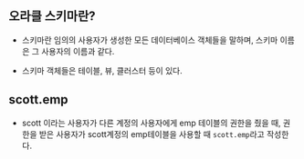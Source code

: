 ## 오라클 스키마란?

- 스키마란 임의의 사용자가 생성한 모든 데이터베이스 객체들을 말하며, 스키마 이름은 그 사용자의 이름과 같다.

- 스키마 객체들은 테이블, 뷰, 클러스터 등이 있다.


## scott.emp

- scott 이라는 사용자가 다른 계정의 사용자에게 emp 테이블의 권한을 줬을 때, 권한을 받은 사용자가 scott계정의 emp테이블을 사용할 때 `scott.emp`라고 작성한다.